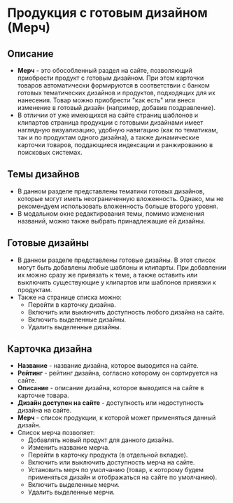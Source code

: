 # Продукция с готовым дизайном (Мерч)
## Описание
* __Мерч__ - это обособленный раздел на сайте, позволяющий приобрести продукт с готовым дизайном. При этом карточки товаров автоматически формируются в соответствии с банком готовых тематических дизайнов и продуктов, подходящих для их нанесения. Товар можно приобрести "как есть" или внеся изменение в готовый дизайн (например, добавив поздравление).
* В отличии от уже имеющихся на сайте страниц шаблонов и клипартов страница продукции с готовыми дизайнами имеет наглядную визуализацию, удобную навигацию (как по тематикам, так и по продуктам одного дизайна), а также динамические карточки товаров, поддающиеся индексации и ранжированию в поисковых системах.

## Темы дизайнов
* В данном разделе представлены тематики готовых дизайнов, которые могут иметь неограниченную вложенность. Однако, мы не рекомендуем использовать вложенность больше второго уровня.
* В модальном окне редактирования темы, помимо изменения названий, можно также выбрать принадлежащие ей дизайны.

## Готовые дизайны
* В данном разделе представлены готовые дизайны. В этот список могут быть добавлены любые шаблоны и клипарты. При добавлении их можно сразу же привязать к теме, а также оставить или выключить существующие у клипартов или шаблонов привязки к продуктам.
* Также на странице списка можно:
    + Перейти в карточку дизайна.
    + Включить или выключить доступность любого дизайна на сайте.
    + Включить выделенные дизайны.
    + Удалить выделенные дизайны.

## Карточка дизайна
* __Название__ - название дизайна, которое выводится на сайте.
* __Рейтинг__ - рейтинг дизайна, согласно которому он сортируется на сайте.
* __Описание__ - описание дизайна, которое выводится на сайте в карточке товара.
* __Дизайн доступен на сайте__ - доступность или недоступность дизайна на сайте.
* __Мерч__ - список продукции, к которой может применяться данный дизайн. 
* Список мерча позволяет:
    + Добавлять новый продукт для данного дизайна.
    + Изменить название мерча.
    + Перейти в карточку продукта (в отдельной вкладке).
    + Включить или выключить доступность мерча на сайте.
    + Установить мерч по умолчанию (товар, к которому будем применяться дизайн и отображаться на сайте по умолчанию).
    + Включить выделенные мерчи.
    + Удалить выделенные мерчи.
